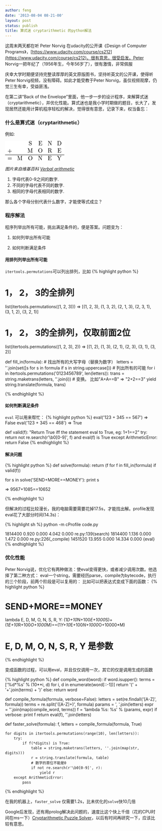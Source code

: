 ```yaml
---
author: feng
date: '2013-08-04 08-21-00'
layout: post
status: publish
title: 算式迷 cryptarithmetic 的python解法
---
```


这周末两天都在听 Peter Norvig 在udacity的公开课《Design of Computer Programs》，[https://www.udacity.com/course/cs212](https://www.udacity.com/course/cs212)，很有意思，很受启发。Peter Norvig一把年纪了（1956年生，今年56岁了），很有激情，非常佩服

庆幸大学时期便坚持完整读厚厚的英文原版图书，坚持听英文的公开课，使得听Peter Norvig视频，没有障碍。如此才能受教于Peter Norvig，虽仅视频观摩，仍觉三生有幸，受益匪浅。

在第二讲“Back of the Envelope”里面，他一步一步的设计程序，来解算式迷（cryptarithmetic），并优化性能。算式迷也是我小学时期做的题目，长大了，发现居然还能用计算机程序轻松的解决，觉得很有意思，记录下来，权当备忘：

### 什么是算式迷（cryptarithmetic）

例如:

![sample](/imgs/cryptarithmetic1.png)

*图片来自维基百科 [Verbal arithmetic](http://en.wikipedia.org/wiki/Verbal_arithmetic)*

1. 字母代表0-9之间的数字.
2. 不同的字母代表不同的数字.
3. 相同的字母代表相同的数字.

那么各个字母分别代表什么数字，才能使等式成立？

### 程序解法

程序列举出所有可能，挑出满足条件的，便是答案。问题变为：

1. 如何列举出所有可能

2. 如何判断满足条件

#### 用排列列举出所有可能

`itertools.permutations`可以列出排列，比如
{% highlight python %}
# 1， 2， 3的全排列
list(itertools.permutations((1, 2, 3)))
=>
[(1, 2, 3), (1, 3, 2), (2, 1, 3), (2, 3, 1), (3, 1, 2), (3, 2, 1)]

# 1， 2， 3的全排列，仅取前面2位
list(itertools.permutations((1, 2, 3), 2))
=>
[(1, 2), (1, 3), (2, 1), (2, 3), (3, 1), (3, 2)]

def fill_in(formula):
    # 找出所有的大写字母（替换为数字）
    letters = ''.join(set([s for s in formula if s in string.uppercase]))
    # 列出所有的可能
    for i in itertools.permutations('0123456789', len(letters)):
        trans = string.maketrans(letters, ''.join(i))
        # 变换。 比如"A+A==B" => "2+2==3"
        yield string.translate(formula, trans)

{% endhighlight %}


#### 如何判断满足条件

`eval` 可以用来帮忙：
{% highlight python %}
eval('123 + 345 == 567') => False
eval('123 + 345 == 468') => True

def valid(f):
    "Return True iff the statement eval to True, eg: 1+1==2"
    try:
        return not re.search(r'\b0[0-9]', f) and eval(f) is True
    except ArithmeticError:
        return False
{% endhighlight %}

#### 解决问题

{% highlight python %}
def solve(formula):
    return (f for f in fill_in(formula) if valid(f))

for s in solve('SEND+MORE==MONEY'):
    print s

=> 9567+1085==10652

{% endhighlight %}

但解决的过程比较漫长，我的电脑需要需要花掉17.5s，才能找出解。profile发现eval花了大部分时间(14.3s)：

{% highlight sh %}
  python -m cProfile code.py

  1814400    0.920    0.000    4.042    0.000 re.py:139(search)
  1814400    1.136    0.000    1.472    0.000 re.py:226(_compile)
  1451520   13.955    0.000   14.334    0.000 {eval}
{% endhighlight %}

### 优化性能

Peter Norvig说，优化它有两种做法：使eval变得更快，或者减少调用次数。他选择了第二种方式：
eval一个string，需要经历parse，compile为bytecode，执行的三个阶段，前两个阶段是可以复用的：
比如可以把表达式变成下面的函数：
{% highlight python %}

# SEND+MORE==MONEY
lambda E, D, M, O, N, S, R, Y: (1*D+10*N+100*E+1000*S)+(1*E+10*R+100*O+1000*M)==(1*Y+10*E+100*N+1000*O+10000*M)

# E, D, M, O, N, S, R, Y 是参数

{% endhighlight %}

变成函数的过程，可以用eval，并且仅仅调用一次，其它的仅是调用生成的函数

{% highlight python %}
def compile_word(word):
    if word.isupper():
        terms = ['%d*%s' % (10**i, d)
                for i, d in enumerate(word[::-1])]
        return '(' + '+'.join(terms) + ')'
    else:
        return word

def compile_formula(formula, verbose=False):
    letters = set(re.findall('[A-Z]', formula))
    terms = re.split('([A-Z]+)', formula)
    params = ', '.join(letters)
    expr = ''.join(map(compile_word, terms))
    f = 'lambda %s: %s' % (params, expr)
    if verbose: print f
    return eval(f), ''.join(letters)

def faster_solve(formula):
    f, letters = compile_formula(formula, True)

    for digits in itertools.permutations(range(10), len(letters)):
        try:
            if f(*digits) is True:
                table = string.maketrans(letters, ''.join(map(str, digits)))
                r = string.translate(formula, table)
                # 数字的首位不能是0
                if not re.search(r'\b0[0-9]', r):
                    yield r
        except ArithmeticError:
            pass
{% endhighlight %}

在我的机器上，`faster_solve` 仅需要1.2s，比未优化的`solve`快10几倍

Google后发现，还有用prolog解决此问题的，速度比这个快上千倍（花的CPU时间在ms一下）[Cryptarithmetic Puzzle Solver](http://bach.istc.kobe-u.ac.jp/llp/crypt.html)，以后有时间再研究一下，应该比较有意思。
